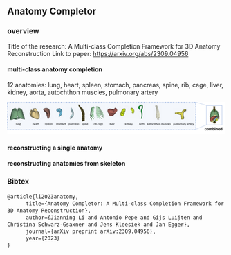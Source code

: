 
## Anatomy Completor


### overview

Title of the research: A Multi-class Completion Framework for 3D Anatomy Reconstruction 
Link to paper: https://arxiv.org/abs/2309.04956




#### multi-class anatomy completion
12 anatomies: lung, heart, spleen, stomach, pancreas, spine, rib, cage, liver, kidney, aorta, autochthon muscles, pulmonary artery

![Alt text](./assests/multi_class_anatomy.png)



#### reconstructing a single anatomy






#### reconstructing anatomies from skeleton





### Bibtex


```
@article{li2023anatomy,
      title={Anatomy Completor: A Multi-class Completion Framework for 3D Anatomy Reconstruction}, 
      author={Jianning Li and Antonio Pepe and Gijs Luijten and Christina Schwarz-Gsaxner and Jens Kleesiek and Jan Egger},
      journal={arXiv preprint arXiv:2309.04956},
      year={2023}
}
```

